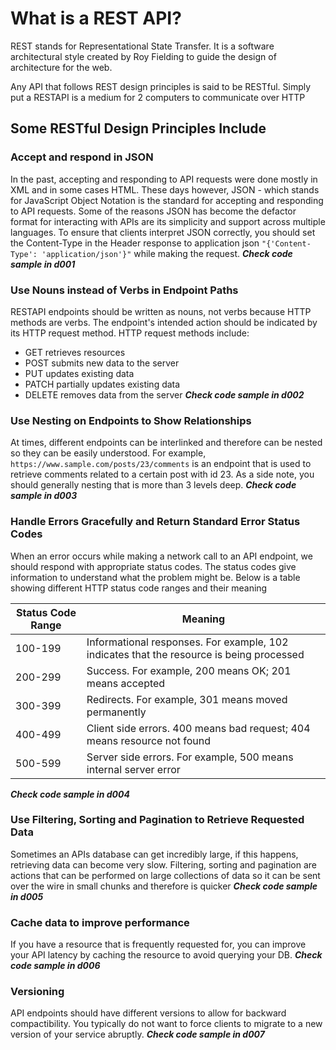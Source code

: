 # What is a REST API?

REST stands for Representational State Transfer. It is a software architectural style created by Roy Fielding to guide the design of architecture for the web.

Any API that follows REST design principles is said to be RESTful. Simply put a RESTAPI is a medium for 2 computers to communicate over HTTP

## Some RESTful Design Principles Include

### Accept and respond in JSON
In the past, accepting and responding to API requests were done mostly in XML and in some cases HTML. These days however, JSON - which stands for JavaScript Object Notation is the standard for accepting and responding to API requests. Some of the reasons JSON has become the defactor format for interacting with APIs are its simplicity and support across multiple languages. To ensure that clients interpret JSON correctly, you should set the Content-Type in the Header response to application json `"{'Content-Type': 'application/json'}"` while making the request. **_Check code sample in d001_**

### Use Nouns instead of Verbs in Endpoint Paths
RESTAPI endpoints should be written as nouns, not verbs because HTTP methods are verbs. The endpoint's intended action should be indicated by its HTTP request method. 
HTTP request methods include: 
- GET retrieves resources
- POST submits new data to the server  
- PUT updates existing data
- PATCH partially updates existing data
- DELETE removes data from the server
***Check code sample in d002*** 

### Use Nesting on Endpoints to Show Relationships
At times, different endpoints can be interlinked and therefore can be nested so they can be easily understood. For example, `https://www.sample.com/posts/23/comments` is an endpoint that is used to retrieve comments related to a certain post with id 23. As a side note, you should generally nesting that is more than 3 levels deep. ***Check code sample in d003*** 

### Handle Errors Gracefully and Return Standard Error Status Codes
When an error occurs while making a network call to an API endpoint, we should respond with appropriate status codes. The status codes give information to understand what the problem might be. Below is a table showing different HTTP status code ranges and their meaning 

| Status Code Range  | Meaning   | 
|-------------- | -------------- |
| 100-199    | Informational responses. For example, 102 indicates that the resource is being processed |
| 200-299 | Success. For example, 200 means OK; 201 means accepted |
| 300-399 | Redirects. For example, 301 means moved permanently |
| 400-499 | Client side errors. 400 means bad request; 404 means resource not found |
| 500-599 | Server side errors. For example, 500 means internal server error |

***Check code sample in d004***

### Use Filtering, Sorting and Pagination to Retrieve Requested Data
Sometimes an APIs database can get incredibly large, if this happens, retrieving data can become very slow. Filtering, sorting and pagination are actions that can be performed on large collections of data so it can be sent over the wire in small chunks and therefore is quicker
***Check code sample in d005***

### Cache data to improve performance 
If you have a resource that is frequently requested for, you can improve your API latency by caching the resource to avoid querying your DB.
***Check code sample in d006***


### Versioning 
API endpoints should have different versions to allow for backward compactibility. You typically do not want to force clients to migrate to a new version of your service abruptly.
***Check code sample in d007***
